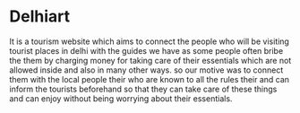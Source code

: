 # Delhiart
It is a tourism website which aims to connect the people who will be visiting tourist places in delhi with the guides we have as some people often bribe the them by charging money for taking care of their essentials which are not allowed inside and also in many other ways.
so our motive was to connect them with the local people their who are known to all the rules their and can inform the tourists beforehand so that they can take care of these things and can enjoy without being worrying about their essentials.
